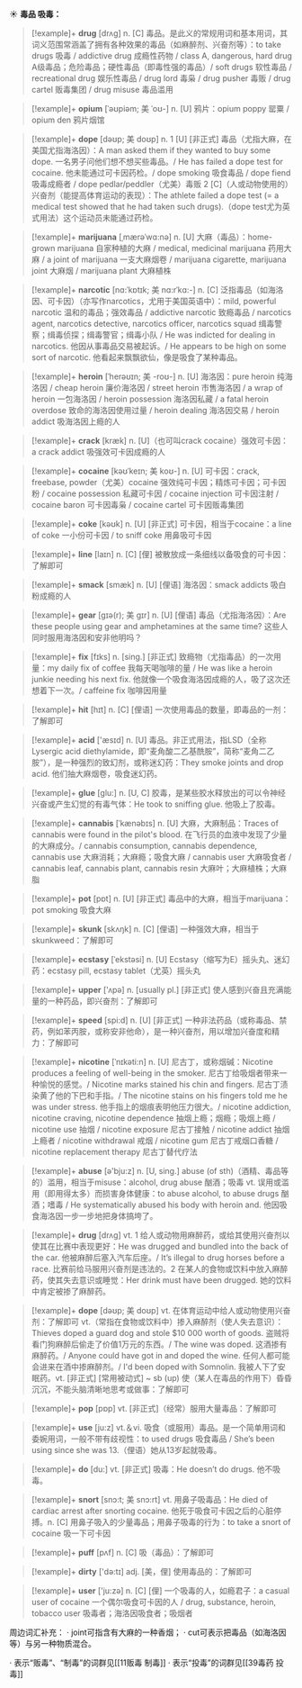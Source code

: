 ☀ <span class="category">**毒品 吸毒：**</span>
>[!example]+ <span class="vocabulary">**drug**</span> [drʌɡ] 
> <span class="definition">n. [C] 毒品。是此义的常规用词和基本用词，其词义范围常涵盖了拥有各种效果的毒品（如麻醉剂、兴奋剂等）：</span>to take drugs 吸毒 / addictive drug 成瘾性药物 / class A, dangerous, hard drug A级毒品；危险毒品；硬性毒品（即毒性强的毒品）/ soft drugs 软性毒品 / recreational drug 娱乐性毒品 / drug lord 毒枭 / drug pusher 毒贩 / drug cartel 贩毒集团 / drug misuse 毒品滥用
                                 
>[!example]+ <span class="vocabulary">**opium**</span> [ˈəʊpiəm; 美 ˈoʊ-]
> <span class="definition">n. [U] 鸦片：</span>opium poppy 罂粟 / opium den 鸦片烟馆

>[!example]+ <span class="vocabulary">**dope**</span> [dəʊp; 美 doʊp]
> <span class="definition">n. 1 [U] [非正式] 毒品（尤指大麻，在美国尤指海洛因）：</span>A man asked them if they wanted to buy some dope. 一名男子问他们想不想买些毒品。/ He has failed a dope test for cocaine. 他未能通过可卡因药检。/ dope smoking 吸食毒品 / dope fiend 吸毒成瘾者 / dope pedlar/peddler（尤美）毒贩 <span class="definition">2 [C]（人或动物使用的）兴奋剂（能提高体育运动的表现）：</span>The athlete failed a dope test (= a medical test showed that he had taken such drugs).（dope test尤为英式用法）这个运动员未能通过药检。
           
>[!example]+ <span class="vocabulary">**marijuana**</span> [ˌmærəˈwɑ:nə]
> <span class="definition">n. [U] 大麻（毒品）：</span>home-grown marijuana 自家种植的大麻 / medical, medicinal marijuana 药用大麻 / a joint of marijuana 一支大麻烟卷 / marijuana cigarette, marijuana joint 大麻烟 / marijuana plant 大麻植株

>[!example]+ <span class="vocabulary">**narcotic**</span> [nɑ:ˈkɒtɪk; 美 nɑ:rˈkɑ:-]
> <span class="definition">n. [C] 泛指毒品（如海洛因、可卡因）（亦写作narcotics，尤用于美国英语中）：</span>mild, powerful narcotic 温和的毒品；强效毒品 / addictive narcotic 致瘾毒品 / narcotics agent, narcotics detective, narcotics officer, narcotics squad 缉毒警察；缉毒侦探；缉毒警官；缉毒小队 / He was indicted for dealing in narcotics. 他因从事毒品交易被起诉。/ He appears to be high on some sort of narcotic. 他看起来飘飘欲仙，像是吸食了某种毒品。
             
>[!example]+ <span class="vocabulary">**heroin**</span> [ˈherəʊɪn; 美 -roʊ-]
> <span class="definition">n. [U] 海洛因：</span>pure heroin 纯海洛因 / cheap heroin 廉价海洛因 / street heroin 市售海洛因 / a wrap of heroin 一包海洛因 / heroin possession 海洛因私藏 / a fatal heroin overdose 致命的海洛因使用过量 / heroin dealing 海洛因交易 / heroin addict 吸海洛因上瘾的人

>[!example]+ <span class="vocabulary">**crack**</span> [kræk]
> <span class="definition">n. [U]（也可叫crack cocaine）强效可卡因：</span>a crack addict 吸强效可卡因成瘾的人
         
>[!example]+ <span class="vocabulary">**cocaine**</span> [kəʊˈkeɪn; 美 koʊ-]
> <span class="definition">n. [U] 可卡因：</span>crack, freebase, powder（尤美）cocaine 强效纯可卡因；精炼可卡因；可卡因粉 / cocaine possession 私藏可卡因 / cocaine injection 可卡因注射 / cocaine baron 可卡因毒枭 / cocaine cartel 可卡因贩毒集团        
           
>[!example]+ <span class="vocabulary">**coke**</span> [kəʊk] 
> <span class="definition">n. [U] [非正式] 可卡因，相当于cocaine：</span>a line of coke 一小份可卡因 / to sniff coke 用鼻吸可卡因

>[!example]+ <span class="vocabulary">**line**</span> [laɪn] 
> <span class="definition">n. [C] [俚] 被散放成一条细线以备吸食的可卡因：</span>了解即可

>[!example]+ <span class="vocabulary">**smack**</span> [smæk]
> <span class="definition">n. [U] [俚语] 海洛因：</span>smack addicts 吸白粉成瘾的人
            
>[!example]+ <span class="vocabulary">**gear**</span> [gɪə(r); 美 gɪr]
> <span class="definition">n. [U] [俚语] 毒品（尤指海洛因）：</span>Are these people using gear and amphetamines at the same time? 这些人同时服用海洛因和安非他明吗？
 
>[!example]+ <span class="vocabulary">**fix**</span> [fɪks] 
> <span class="definition">n. [sing.] [非正式] 致瘾物（尤指毒品）的一次用量：</span>my daily fix of coffee 我每天喝咖啡的量 / He was like a heroin junkie needing his next fix. 他就像一个吸食海洛因成瘾的人，吸了这次还想着下一次。/ caffeine fix 咖啡因用量

>[!example]+ <span class="vocabulary">**hit**</span> [hɪt] 
> <span class="definition">n. [C] [俚语] 一次使用毒品的数量，即毒品的一剂：</span>了解即可

>[!example]+ <span class="vocabulary">**acid**</span> ['æsɪd] 
> <span class="definition">n. [U] 毒品。非正式用法，指LSD（全称Lysergic acid diethylamide，即“麦角酸二乙基酰胺”，简称“麦角二乙胺”），是一种强烈的致幻剂，或称迷幻药：</span>They smoke joints and drop acid. 他们抽大麻烟卷，吸食迷幻药。

>[!example]+ <span class="vocabulary">**glue**</span> [ɡlu:] 
> <span class="definition">n. [U, C] 胶毒，是某些胶水释放出的可以令神经兴奋或产生幻觉的有毒气体：</span>He took to sniffing glue. 他吸上了胶毒。

>[!example]+ <span class="vocabulary">**cannabis**</span> [ˈkænəbɪs]
> <span class="definition">n. [U] 大麻，大麻制品：</span>Traces of cannabis were found in the pilot's blood. 在飞行员的血液中发现了少量的大麻成分。/ cannabis consumption, cannabis dependence, cannabis use 大麻消耗；大麻瘾；吸食大麻 / cannabis user 大麻吸食者 / cannabis leaf, cannabis plant, cannabis resin 大麻叶；大麻植株；大麻脂

>[!example]+ <span class="vocabulary">**pot**</span> [pɒt] 
> <span class="definition">n. [U] [非正式] 毒品中的大麻，相当于marijuana：</span>pot smoking 吸食大麻
           
>[!example]+ <span class="vocabulary">**skunk**</span> [skʌŋk]
> <span class="definition">n. [C] [俚语] 一种强效大麻，相当于skunkweed：</span>了解即可
           
>[!example]+ <span class="vocabulary">**ecstasy**</span> [ˈekstəsi]
> <span class="definition">n. [U] Ecstasy（缩写为E）摇头丸、迷幻药：</span>ecstasy pill, ecstasy tablet（尤英）摇头丸

>[!example]+ <span class="vocabulary">**upper**</span> ['ʌpə] 
> <span class="definition">n. [usually pl.] [非正式] 使人感到兴奋且充满能量的一种药品，即兴奋剂：</span>了解即可

>[!example]+ <span class="vocabulary">**speed**</span> [spi:d] 
> <span class="definition">n. [U] [非正式] 一种非法药品（或称毒品、禁药，例如苯丙胺，或称安非他命），是一种兴奋剂，用以增加兴奋度和精力：</span>了解即可
           
>[!example]+ <span class="vocabulary">**nicotine**</span> [ˈnɪkəti:n]
> <span class="definition">n. [U] 尼古丁，或称烟碱：</span>Nicotine produces a feeling of well-being in the smoker. 尼古丁给吸烟者带来一种愉悦的感觉。/ Nicotine marks stained his chin and fingers. 尼古丁渍染黄了他的下巴和手指。/ The nicotine stains on his fingers told me he was under stress. 他手指上的烟痕表明他压力很大。/ nicotine addiction, nicotine craving, nicotine dependence 抽烟上瘾；烟瘾；吸烟上瘾 / nicotine use 抽烟 / nicotine exposure 尼古丁接触 / nicotine addict 抽烟上瘾者 / nicotine withdrawal 戒烟 / nicotine gum 尼古丁戒烟口香糖 / nicotine replacement therapy 尼古丁替代疗法

>[!example]+ <span class="vocabulary">**abuse**</span> [ə'bju:z] 
> <span class="definition">n. [U, sing.] abuse (of sth)（酒精、毒品等的）滥用，相当于misuse：</span>alcohol, drug abuse 酗酒；吸毒 <span class="definition">vt. 误用或滥用（即用得太多）而损害身体健康：</span>to abuse alcohol, to abuse drugs 酗酒；嗜毒 / He systematically abused his body with heroin and. 他因吸食海洛因一步一步地把身体搞垮了。

>[!example]+ <span class="vocabulary">**drug**</span> [drʌɡ] 
> <span class="definition">vt. 1 给人或动物用麻醉药，或给其使用兴奋剂以使其在比赛中表现更好：</span>He was drugged and bundled into the back of the car. 他被麻醉后塞入汽车后座。/ It’s illegal to drug horses before a race. 比赛前给马服用兴奋剂是违法的。<span class="definition">2 在某人的食物或饮料中放入麻醉药，使其失去意识或睡觉：</span>Her drink must have been drugged. 她的饮料中肯定被掺了麻醉药。
           
>[!example]+ <span class="vocabulary">**dope**</span> [dəʊp; 美 doʊp]
> <span class="definition">vt. 在体育运动中给人或动物使用兴奋剂：</span>了解即可 <span class="definition">vt.（常指在食物或饮料中）掺入麻醉剂（使人失去意识）：</span>Thieves doped a guard dog and stole $10 000 worth of goods. 盗贼将看门狗麻醉后偷走了价值1万元的东西。/ The wine was doped. 这酒掺有麻醉药。/ Anyone could have got in and doped the wine. 任何人都可能会进来在酒中掺麻醉剂。/ I'd been doped with Somnolin. 我被人下了安眠药。<span class="definition">vt. [非正式] [常用被动式] ~ sb (up) 使（某人在毒品的作用下）昏昏沉沉，不能头脑清晰地思考或做事：</span>了解即可

>[!example]+ <span class="vocabulary">**pop**</span> [pɒp] 
> <span class="definition">vt. [非正式]（经常）服用大量毒品：</span>了解即可

>[!example]+ <span class="vocabulary">**use**</span> [ju:z] 
> <span class="definition">vt.＆vi. 吸食（或服用）毒品。是一个简单用词和委婉用词，一般不带有歧视性：</span>to used drugs 吸食毒品 / She’s been using since she was 13.（俚语）她从13岁起就吸毒。

>[!example]+ <span class="vocabulary">**do**</span> [du:] 
> <span class="definition">vt. [非正式] 吸毒：</span>He doesn’t do drugs. 他不吸毒。
           
>[!example]+ <span class="vocabulary">**snort**</span> [snɔ:t; 美 snɔ:rt]
> <span class="definition">vt. 用鼻子吸毒品：</span>He died of cardiac arrest after snorting cocaine. 他死于吸食可卡因之后的心脏停搏。<span class="definition">n. [C] 用鼻子吸入的少量毒品；用鼻子吸毒的行为：</span>to take a snort of cocaine 吸一下可卡因
           
>[!example]+ <span class="vocabulary">**puff**</span> [pʌf]
> <span class="definition">n. [C] 吸（毒品）：</span>了解即可

>[!example]+ <span class="vocabulary">**dirty**</span> ['də:tɪ] 
> <span class="definition">adj. [美，俚] 使用毒品的：</span>了解即可
 
>[!example]+ <span class="vocabulary">**user**</span> ['ju:zə] 
> <span class="definition">n. [C] [俚] 一个吸毒的人，如瘾君子：</span>a casual user of cocaine 一个偶尔吸食可卡因的人 / drug, substance, heroin, tobacco user 吸毒者；海洛因吸食者；吸烟者

周边词汇补充：
· joint可指含有大麻的一种香烟；
· cut可表示把毒品（如海洛因等）与另一种物质混合。

· 表示“贩毒”、“制毒”的词群见[[11贩毒 制毒]]
· 表示“投毒”的词群见[[39毒药 投毒]]